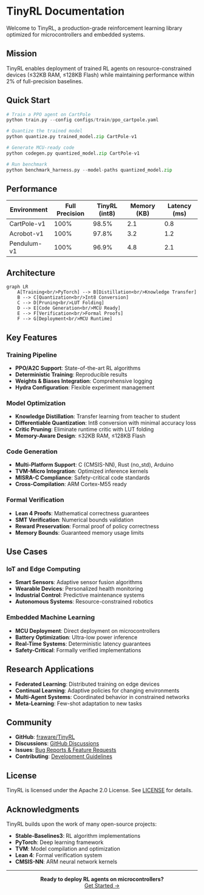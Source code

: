# TinyRL Documentation

Welcome to TinyRL, a production-grade reinforcement learning library optimized for microcontrollers and embedded systems.

## Mission

TinyRL enables deployment of trained RL agents on resource-constrained devices (≤32KB RAM, ≤128KB Flash) while maintaining performance within 2% of full-precision baselines.

## Quick Start

```python
# Train a PPO agent on CartPole
python train.py --config configs/train/ppo_cartpole.yaml

# Quantize the trained model
python quantize.py trained_model.zip CartPole-v1

# Generate MCU-ready code
python codegen.py quantized_model.zip CartPole-v1

# Run benchmark
python benchmark_harness.py --model-paths quantized_model.zip
```

## Performance

| Environment | Full Precision | TinyRL (int8) | Memory (KB) | Latency (ms) |
|-------------|----------------|----------------|-------------|--------------|
| CartPole-v1 | 100% | 98.5% | 2.1 | 0.8 |
| Acrobot-v1 | 100% | 97.8% | 3.2 | 1.2 |
| Pendulum-v1 | 100% | 96.9% | 4.8 | 2.1 |

## Architecture

```mermaid
graph LR
    A[Training<br/>PyTorch] --> B[Distillation<br/>Knowledge Transfer]
    B --> C[Quantization<br/>Int8 Conversion]
    C --> D[Pruning<br/>LUT Folding]
    D --> E[Code Generation<br/>MCU Ready]
    E --> F[Verification<br/>Formal Proofs]
    F --> G[Deployment<br/>MCU Runtime]
```

## Key Features

### Training Pipeline
- **PPO/A2C Support**: State-of-the-art RL algorithms
- **Deterministic Training**: Reproducible results
- **Weights & Biases Integration**: Comprehensive logging
- **Hydra Configuration**: Flexible experiment management

### Model Optimization
- **Knowledge Distillation**: Transfer learning from teacher to student
- **Differentiable Quantization**: Int8 conversion with minimal accuracy loss
- **Critic Pruning**: Eliminate runtime critic with LUT folding
- **Memory-Aware Design**: ≤32KB RAM, ≤128KB Flash

### Code Generation
- **Multi-Platform Support**: C (CMSIS-NN), Rust (no_std), Arduino
- **TVM-Micro Integration**: Optimized inference kernels
- **MISRA-C Compliance**: Safety-critical code standards
- **Cross-Compilation**: ARM Cortex-M55 ready

### Formal Verification
- **Lean 4 Proofs**: Mathematical correctness guarantees
- **SMT Verification**: Numerical bounds validation
- **Reward Preservation**: Formal proof of policy correctness
- **Memory Bounds**: Guaranteed memory usage limits

## Use Cases

### IoT and Edge Computing
- **Smart Sensors**: Adaptive sensor fusion algorithms
- **Wearable Devices**: Personalized health monitoring
- **Industrial Control**: Predictive maintenance systems
- **Autonomous Systems**: Resource-constrained robotics

### Embedded Machine Learning
- **MCU Deployment**: Direct deployment on microcontrollers
- **Battery Optimization**: Ultra-low power inference
- **Real-Time Systems**: Deterministic latency guarantees
- **Safety-Critical**: Formally verified implementations

## Research Applications

- **Federated Learning**: Distributed training on edge devices
- **Continual Learning**: Adaptive policies for changing environments
- **Multi-Agent Systems**: Coordinated behavior in constrained networks
- **Meta-Learning**: Few-shot adaptation to new tasks

## Community

- **GitHub**: [fraware/TinyRL](https://github.com/fraware/TinyRL)
- **Discussions**: [GitHub Discussions](https://github.com/fraware/TinyRL/discussions)
- **Issues**: [Bug Reports & Feature Requests](https://github.com/fraware/TinyRL/issues)
- **Contributing**: [Development Guidelines](development/contributing.md)

## License

TinyRL is licensed under the Apache 2.0 License. See [LICENSE](https://github.com/fraware/TinyRL/blob/main/LICENSE) for details.

## Acknowledgments

TinyRL builds upon the work of many open-source projects:

- **Stable-Baselines3**: RL algorithm implementations
- **PyTorch**: Deep learning framework
- **TVM**: Model compilation and optimization
- **Lean 4**: Formal verification system
- **CMSIS-NN**: ARM neural network kernels

---

<div align="center">

**Ready to deploy RL agents on microcontrollers?**  
[Get Started →](quickstart.md)

</div> 